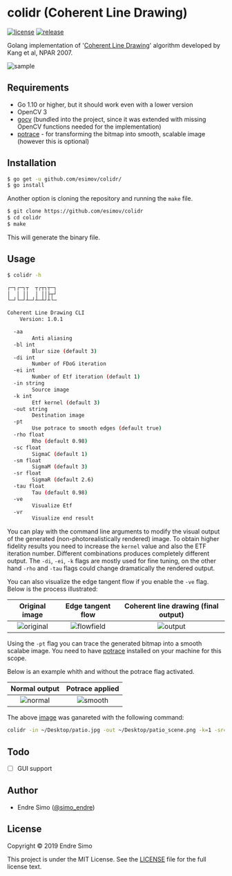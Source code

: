 # colidr (Coherent Line Drawing)

[![license](https://img.shields.io/github/license/mashape/apistatus.svg?style=flat)](./LICENSE)
[![release](https://img.shields.io/badge/release-v1.0.1-blue.svg)](https://github.com/esimov/colidr/releases/tag/v1.0.1)

Golang implementation of '[Coherent Line Drawing](http://umsl.edu/mathcs/about/People/Faculty/HenryKang/coon.pdf)' algorithm developed by Kang et al, NPAR 2007.

![sample](https://user-images.githubusercontent.com/883386/60726045-40c83a80-9f43-11e9-9d53-7f190889e4bc.jpg)

## Requirements
- Go 1.10 or higher, but it should work even with a lower version
- OpenCV 3
- [gocv](https://github.com/hybridgroup/gocv) (bundled into the project, since it was extended with missing OpenCV functions needed for the implementation)
- [potrace](http://potrace.sourceforge.net/) - for transforming the bitmap into smooth, scalable image (however this is optional)

## Installation
```bash
$ go get -u github.com/esimov/colidr/
$ go install
```
Another option is cloning the repository and running the `make` file.
```bash
$ git clone https://github.com/esimov/colidr
$ cd colidr
$ make
```
This will generate the binary file.

## Usage
```bash
$ colidr -h

┌─┐┌─┐┬  ┬┌┬┐┬─┐
│  │ ││  │ ││├┬┘
└─┘└─┘┴─┘┴─┴┘┴└─

Coherent Line Drawing CLI
    Version: 1.0.1

  -aa
    	Anti aliasing
  -bl int
    	Blur size (default 3)
  -di int
    	Number of FDoG iteration
  -ei int
    	Number of Etf iteration (default 1)
  -in string
    	Source image
  -k int
    	Etf kernel (default 3)
  -out string
    	Destination image
  -pt
    	Use potrace to smooth edges (default true)
  -rho float
    	Rho (default 0.98)
  -sc float
    	SigmaC (default 1)
  -sm float
    	SigmaM (default 3)
  -sr float
    	SigmaR (default 2.6)
  -tau float
    	Tau (default 0.98)
  -ve
    	Visualize Etf
  -vr
    	Visualize end result

```
You can play with the command line arguments to modify the visual output of the generated (non-photorealistically rendered) image. To obtain higher fidelity results you need to increase the `kernel` value and also the ETF iteration number. Different combinations produces completely different output. The `-di`, `-ei`, `-k` flags are mostly used for fine tuning, on the other hand `-rho` and `-tau` flags could change dramatically the rendered output.

You can also visualize the edge tangent flow if you enable the `-ve` flag. Below is the process illustrated:

| Original image | Edge tangent flow | Coherent line drawing (final output)
|:--:|:--:|:--:|
| ![original](https://user-images.githubusercontent.com/883386/60724812-0f9a3b00-9f40-11e9-86c2-906bc652b3f6.jpg) | ![flowfield](https://user-images.githubusercontent.com/883386/60726316-ea0f3080-9f43-11e9-9b6c-c9bac05b32f0.png) | ![output](https://user-images.githubusercontent.com/883386/60725818-b1228c00-9f42-11e9-9019-6280d31aa09f.png) | 

Using the `-pt` flag you can trace the generated bitmap into a smooth scalabe image. You need to have [potrace](http://potrace.sourceforge.net/) installed on your machine for this scope.

Below is an example whith and without the potrace flag activated.

| Normal output | Potrace applied
|:--:|:--:|
| ![normal](https://user-images.githubusercontent.com/883386/60726045-40c83a80-9f43-11e9-9d53-7f190889e4bc.jpg) | ![smooth](https://user-images.githubusercontent.com/883386/60726046-40c83a80-9f43-11e9-81b8-d98bfea90991.jpg) |

The above [image](http://hof.povray.org/images/patio.jpg) was ganareted with the following command:

```bash
colidr -in ~/Desktop/patio.jpg -out ~/Desktop/patio_scene.png -k=1 -sr=2.5 -sm=3.2 -tau=0.9975 -di=1 -aa=1 -ve=1 -vr=0 -pt=1 -ei=1
```

## Todo
- [ ] GUI support

## Author

* Endre Simo ([@simo_endre](https://twitter.com/simo_endre))

## License
Copyright © 2019 Endre Simo

This project is under the MIT License. See the [LICENSE](https://github.com/esimov/colidr/blob/master/LICENSE) file for the full license text.
